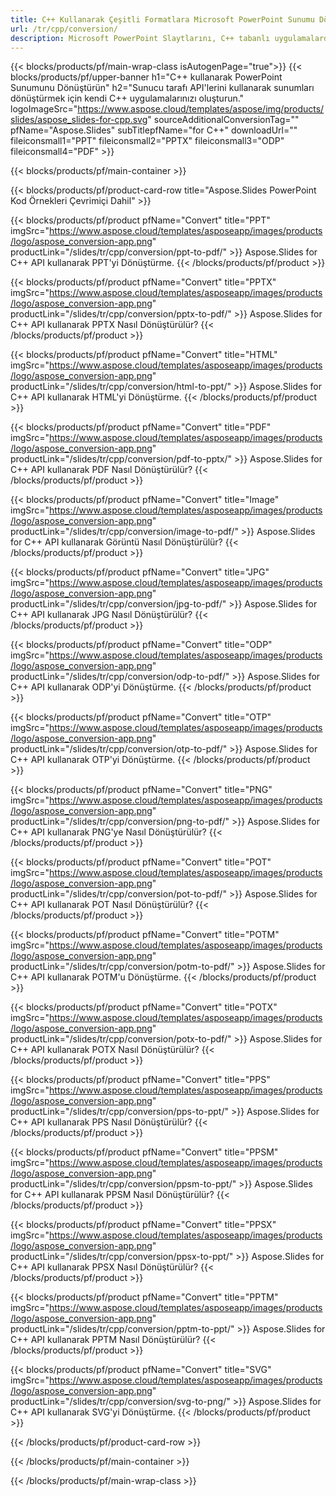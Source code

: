 ```yaml
---
title: C++ Kullanarak Çeşitli Formatlara Microsoft PowerPoint Sunumu Dönüştürme
url: /tr/cpp/conversion/
description: Microsoft PowerPoint Slaytlarını, C++ tabanlı uygulamalarda HTML, PDF ve görüntü biçimleri dahil olmak üzere birden çok dosyaya dönüştürün.
---
```


{{< blocks/products/pf/main-wrap-class isAutogenPage="true">}}
{{< blocks/products/pf/upper-banner h1="C++ kullanarak PowerPoint Sunumunu Dönüştürün" h2="Sunucu tarafı API'lerini kullanarak sunumları dönüştürmek için kendi C++ uygulamalarınızı oluşturun." logoImageSrc="https://www.aspose.cloud/templates/aspose/img/products/slides/aspose_slides-for-cpp.svg" sourceAdditionalConversionTag="" pfName="Aspose.Slides" subTitlepfName="for C++" downloadUrl="" fileiconsmall1="PPT" fileiconsmall2="PPTX" fileiconsmall3="ODP" fileiconsmall4="PDF" >}}

{{< blocks/products/pf/main-container >}}

{{< blocks/products/pf/product-card-row title="Aspose.Slides PowerPoint Kod Örnekleri Çevrimiçi Dahil" >}}

{{< blocks/products/pf/product pfName="Convert" title="PPT" imgSrc="https://www.aspose.cloud/templates/asposeapp/images/products/logo/aspose_conversion-app.png" productLink="/slides/tr/cpp/conversion/ppt-to-pdf/" >}}
Aspose.Slides for C++ API kullanarak PPT'yi Dönüştürme.
{{< /blocks/products/pf/product >}}

{{< blocks/products/pf/product pfName="Convert" title="PPTX" imgSrc="https://www.aspose.cloud/templates/asposeapp/images/products/logo/aspose_conversion-app.png" productLink="/slides/tr/cpp/conversion/pptx-to-pdf/" >}}
Aspose.Slides for C++ API kullanarak PPTX Nasıl Dönüştürülür?
{{< /blocks/products/pf/product >}}

{{< blocks/products/pf/product pfName="Convert" title="HTML" imgSrc="https://www.aspose.cloud/templates/asposeapp/images/products/logo/aspose_conversion-app.png" productLink="/slides/tr/cpp/conversion/html-to-ppt/" >}}
Aspose.Slides for C++ API kullanarak HTML'yi Dönüştürme.
{{< /blocks/products/pf/product >}}

{{< blocks/products/pf/product pfName="Convert" title="PDF" imgSrc="https://www.aspose.cloud/templates/asposeapp/images/products/logo/aspose_conversion-app.png" productLink="/slides/tr/cpp/conversion/pdf-to-pptx/" >}}
Aspose.Slides for C++ API kullanarak PDF Nasıl Dönüştürülür?
{{< /blocks/products/pf/product >}}

{{< blocks/products/pf/product pfName="Convert" title="Image" imgSrc="https://www.aspose.cloud/templates/asposeapp/images/products/logo/aspose_conversion-app.png" productLink="/slides/tr/cpp/conversion/image-to-pdf/" >}}
Aspose.Slides for C++ API kullanarak Görüntü Nasıl Dönüştürülür?
{{< /blocks/products/pf/product >}}

{{< blocks/products/pf/product pfName="Convert" title="JPG" imgSrc="https://www.aspose.cloud/templates/asposeapp/images/products/logo/aspose_conversion-app.png" productLink="/slides/tr/cpp/conversion/jpg-to-pdf/" >}}
Aspose.Slides for C++ API kullanarak JPG Nasıl Dönüştürülür?
{{< /blocks/products/pf/product >}}

{{< blocks/products/pf/product pfName="Convert" title="ODP" imgSrc="https://www.aspose.cloud/templates/asposeapp/images/products/logo/aspose_conversion-app.png" productLink="/slides/tr/cpp/conversion/odp-to-pdf/" >}}
Aspose.Slides for C++ API kullanarak ODP'yi Dönüştürme.
{{< /blocks/products/pf/product >}}

{{< blocks/products/pf/product pfName="Convert" title="OTP" imgSrc="https://www.aspose.cloud/templates/asposeapp/images/products/logo/aspose_conversion-app.png" productLink="/slides/tr/cpp/conversion/otp-to-pdf/" >}}
Aspose.Slides for C++ API kullanarak OTP'yi Dönüştürme.
{{< /blocks/products/pf/product >}}

{{< blocks/products/pf/product pfName="Convert" title="PNG" imgSrc="https://www.aspose.cloud/templates/asposeapp/images/products/logo/aspose_conversion-app.png" productLink="/slides/tr/cpp/conversion/png-to-pdf/" >}}
Aspose.Slides for C++ API kullanarak PNG'ye Nasıl Dönüştürülür?
{{< /blocks/products/pf/product >}}

{{< blocks/products/pf/product pfName="Convert" title="POT" imgSrc="https://www.aspose.cloud/templates/asposeapp/images/products/logo/aspose_conversion-app.png" productLink="/slides/tr/cpp/conversion/pot-to-pdf/" >}}
Aspose.Slides for C++ API kullanarak POT Nasıl Dönüştürülür?
{{< /blocks/products/pf/product >}}

{{< blocks/products/pf/product pfName="Convert" title="POTM" imgSrc="https://www.aspose.cloud/templates/asposeapp/images/products/logo/aspose_conversion-app.png" productLink="/slides/tr/cpp/conversion/potm-to-pdf/" >}}
Aspose.Slides for C++ API kullanarak POTM'u Dönüştürme.
{{< /blocks/products/pf/product >}}

{{< blocks/products/pf/product pfName="Convert" title="POTX" imgSrc="https://www.aspose.cloud/templates/asposeapp/images/products/logo/aspose_conversion-app.png" productLink="/slides/tr/cpp/conversion/potx-to-pdf/" >}}
Aspose.Slides for C++ API kullanarak POTX Nasıl Dönüştürülür?
{{< /blocks/products/pf/product >}}

{{< blocks/products/pf/product pfName="Convert" title="PPS" imgSrc="https://www.aspose.cloud/templates/asposeapp/images/products/logo/aspose_conversion-app.png" productLink="/slides/tr/cpp/conversion/pps-to-ppt/" >}}
Aspose.Slides for C++ API kullanarak PPS Nasıl Dönüştürülür?
{{< /blocks/products/pf/product >}}

{{< blocks/products/pf/product pfName="Convert" title="PPSM" imgSrc="https://www.aspose.cloud/templates/asposeapp/images/products/logo/aspose_conversion-app.png" productLink="/slides/tr/cpp/conversion/ppsm-to-ppt/" >}}
Aspose.Slides for C++ API kullanarak PPSM Nasıl Dönüştürülür?
{{< /blocks/products/pf/product >}}

{{< blocks/products/pf/product pfName="Convert" title="PPSX" imgSrc="https://www.aspose.cloud/templates/asposeapp/images/products/logo/aspose_conversion-app.png" productLink="/slides/tr/cpp/conversion/ppsx-to-ppt/" >}}
Aspose.Slides for C++ API kullanarak PPSX Nasıl Dönüştürülür?
{{< /blocks/products/pf/product >}}

{{< blocks/products/pf/product pfName="Convert" title="PPTM" imgSrc="https://www.aspose.cloud/templates/asposeapp/images/products/logo/aspose_conversion-app.png" productLink="/slides/tr/cpp/conversion/pptm-to-ppt/" >}}
Aspose.Slides for C++ API kullanarak PPTM Nasıl Dönüştürülür?
{{< /blocks/products/pf/product >}}

{{< blocks/products/pf/product pfName="Convert" title="SVG" imgSrc="https://www.aspose.cloud/templates/asposeapp/images/products/logo/aspose_conversion-app.png" productLink="/slides/tr/cpp/conversion/svg-to-png/" >}}
Aspose.Slides for C++ API kullanarak SVG'yi Dönüştürme.
{{< /blocks/products/pf/product >}}

{{< /blocks/products/pf/product-card-row >}}

{{< /blocks/products/pf/main-container >}}
    
{{< /blocks/products/pf/main-wrap-class >}}
